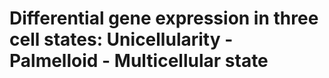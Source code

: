 # Differential gene expression in three cell states: Unicellularity - Palmelloid - Multicellular state

